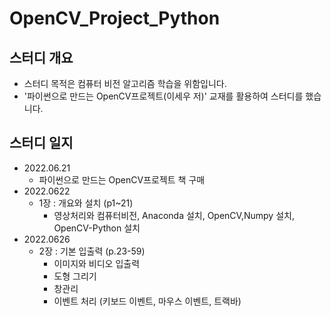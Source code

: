 # OpenCV_Project_Python

## 스터디 개요
- 스터디 목적은 컴퓨터 비전 알고리즘 학습을 위함입니다.
- '파이썬으로 만드는 OpenCV프로젝트(이세우 저)' 교재를 활용하여 스터디를 했습니다.

## 스터디 일지
- 2022.06.21
  - 파이썬으로 만드는 OpenCV프로젝트 책 구매
- 2022.0622
  - 1장 : 개요와 설치 (p1~21)
    - 영상처리와 컴퓨터비전, Anaconda 설치, OpenCV,Numpy 설치, OpenCV-Python 설치 
- 2022.0626
  - 2장 : 기본 입출력 (p.23-59)
    - 이미지와 비디오 입출력
    - 도형 그리기
    - 창관리
    - 이벤트 처리 (키보드 이벤트, 마우스 이벤트, 트랙바)
